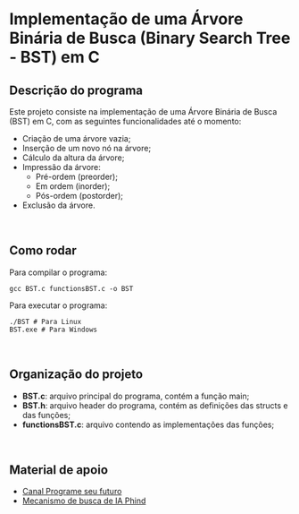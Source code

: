 # Implementação de uma Árvore Binária de Busca (Binary Search Tree - BST) em C

## Descrição do programa
Este projeto consiste na implementação de uma Árvore Binária de Busca (BST) em C, com as seguintes funcionalidades até o momento:
- Criação de uma árvore vazia;
- Inserção de um novo nó na árvore;
- Cálculo da altura da árvore;
- Impressão da árvore:
	- Pré-ordem (preorder);
	- Em ordem (inorder);
	- Pós-ordem (postorder);
- Exclusão da árvore.

<br>

## Como rodar
Para compilar o programa:
```shell
gcc BST.c functionsBST.c -o BST
```
Para executar o programa:
```shell
./BST # Para Linux
BST.exe # Para Windows
```

<br>

## Organização do projeto
- **BST.c**: arquivo principal do programa, contém a função main;
- **BST.h**: arquivo header do programa, contém as definições das structs e das funções;
- **functionsBST.c**: arquivo contendo as implementações das funções;

<br>

## Material de apoio
- [Canal Programe seu futuro](https://www.youtube.com/@programeseufuturo)
- [Mecanismo de busca de IA Phind](https://www.phind.com/)